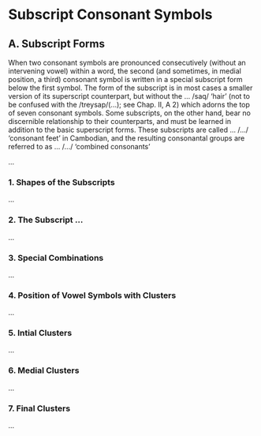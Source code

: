# Subscript Consonant Symbols

## A. Subscript Forms

When two consonant symbols are pronounced consecutively (without an intervening vowel) within a word, the second (and sometimes, in medial position, a third) consonant symbol is written in a special subscript form below the first symbol. The form of the subscript is in most cases a smaller version of its superscript counterpart, but without the ... /saq/ ‘hair’ (not to be confused with the /treysap/(...); see Chap. II, A 2) which adorns the top of seven consonant symbols. Some subscripts, on the other hand, bear no discernible relationship to their counterparts, and must be learned in addition to the basic superscript forms. These subscripts are called ... /.../ ‘consonant feet’ in Cambodian, and the resulting consonantal groups are referred to as ... /.../ ‘combined consonants’

...

### 1. Shapes of the Subscripts

...

### 2. The Subscript ...

...

### 3. Special Combinations

...

### 4. Position of Vowel Symbols with Clusters

...

### 5. Intial Clusters

...

### 6. Medial Clusters

...

### 7. Final Clusters

...
